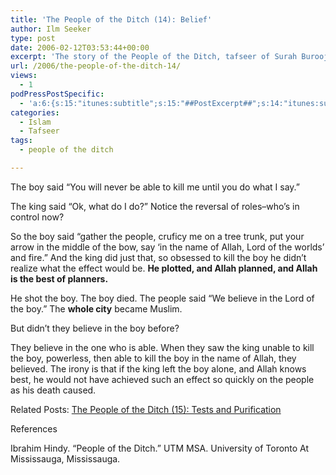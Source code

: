 ```yaml
---
title: 'The People of the Ditch (14): Belief'
author: Ilm Seeker
type: post
date: 2006-02-12T03:53:44+00:00
excerpt: 'The story of the People of the Ditch, tafseer of Surah Burooj.  The boy died and the entire city became Muslim.  The people believed.'
url: /2006/the-people-of-the-ditch-14/
views:
  - 1
podPressPostSpecific:
  - 'a:6:{s:15:"itunes:subtitle";s:15:"##PostExcerpt##";s:14:"itunes:summary";s:15:"##PostExcerpt##";s:15:"itunes:keywords";s:17:"##WordPressCats##";s:13:"itunes:author";s:10:"##Global##";s:15:"itunes:explicit";s:2:"No";s:12:"itunes:block";s:2:"No";}'
categories:
  - Islam
  - Tafseer
tags:
  - people of the ditch

---
```

The boy said &#8220;You will never be able to kill me until you do what I say.&#8221;

The king said &#8220;Ok, what do I do?&#8221; Notice the reversal of roles&#8211;who&#8217;s in control now?

So the boy said &#8220;gather the people, cruficy me on a tree trunk, put your arrow in the middle of the bow, say &#8216;in the name of Allah, Lord of the worlds&#8217; and fire.&#8221; And the king did just that, so obsessed to kill the boy he didn&#8217;t realize what the effect would be. **He plotted, and Allah planned, and Allah is the best of planners.**

He shot the boy. The boy died. The people said &#8220;We believe in the Lord of the boy.&#8221; The **whole city** became Muslim.

But didn&#8217;t they believe in the boy before?

They believe in the one who is able. When they saw the king unable to kill the boy, powerless, then able to kill the boy in the name of Allah, they believed. The irony is that if the king left the boy alone, and Allah knows best, he would not have achieved such an effect so quickly on the people as his death caused.

<p class="metaInformation">
  Related Posts: <a href="/the-people-of-the-ditch-15">The People of the Ditch (15): Tests and Purification</a>
</p>

<div id="referencesTitle">
  References
</div>

<p class="reference">
  Ibrahim Hindy. &#8220;People of the Ditch.&#8221; UTM MSA. University of Toronto At Mississauga, Mississauga.
</p>